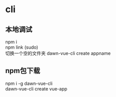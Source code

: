 # cli
## 本地调试
npm i<br/>
npm link (sudo)<br/>
切换一个空的文件夹 dawn-vue-cli create appname <br/>
## npm包下载
npm i -g dawn-vue-cli <br/>
dawn-vue-cli create vue-app <br/>
